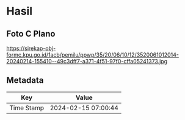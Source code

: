 # Hasil

## Foto C Plano

https://sirekap-obj-formc.kpu.go.id/1acb/pemilu/ppwp/35/20/06/10/12/3520061012014-20240214-155410--49c3dff7-a371-4f51-97f0-cffa05241373.jpg


## Metadata

| Key        | Value               |
| ---------- | ------------------- |
| Time Stamp | 2024-02-15 07:00:44 |



